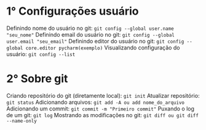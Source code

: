 # 1° Configurações usuário 

Definindo nome do usuário no git: ```git config --global user.name "seu_nome"```
Definindo email do usuário no git: ```git config --global user.email "seu_email"```
Definindo editor do usuário no git: ```git config --global core.editor pycharm(exemplo)```
Visualizando configuração do usuário: ```git config --list```

# 2° Sobre git

Criando repositório do git (diretamente local): ```git init```
Atualizar repositório: ```git status```
Adicionando arquivos: ```git add -A ou add nome_do_arquivo```
Adicionando um commit: ```git commit -m "Primeiro commit"```
Puxando o log de um git: ```git log```
Mostrando as modificações no git: ```git diff ou git diff --name-only```
